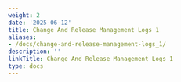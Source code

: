 ```yaml
---
weight: 2
date: '2025-06-12'
title: Change And Release Management Logs 1
aliases:
- /docs/change-and-release-management-logs_1/
description: ''
linkTitle: Change And Release Management Logs 1
type: docs
---
```


